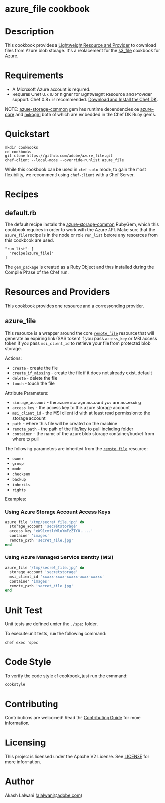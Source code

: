azure_file cookbook
========================

Description
===========

This cookbook provides a [Lightweight Resource and Provider](https://chef.readthedocs.io/en/latest/lwrps_custom.html)
to download files from Azure blob storage. It's a replacement for the [s3_file](https://supermarket.chef.io/cookbooks/s3_file)
cookbook for Azure.

Requirements
============

* A Microsoft Azure account is required.
* Requires Chef 0.7.10 or higher for Lightweight Resource and Provider support.
  Chef 0.8+ is recommended. [Download and Install the Chef DK](https://docs.chef.io/install_dk.html).

NOTE: [azure-storage-common](https://rubygems.org/gems/azure-storage-common) gem has runtime dependencies
on [azure-core](https://rubygems.org/gems/azure-core) and [nokogiri](https://rubygems.org/gems/nokogiri)
both of which are embedded in the Chef DK Ruby gems.

Quickstart
==========

    mkdir cookbooks
    cd cookbooks
    git clone https://github.com/adobe/azure_file.git
    chef-client --local-mode --override-runlist azure_file

While this cookbook can be used in `chef-solo` mode, to gain the most flexibility,
we recommend using `chef-client` with a Chef Server.

Recipes
=======

default.rb
----------

The default recipe installs the [azure-storage-common](https://rubygems.org/gems/azure-storage-common)
RubyGem, which this cookbook requires in order to work with the Azure API. Make sure that the `azure_file`
recipe is in the node or role `run_list` before any resources from this cookbook are used.

    "run_list": [
      "recipe[azure_file]"
    ]

The `gem_package` is created as a Ruby Object and thus installed during the Compile
Phase of the Chef run.

Resources and Providers
=======================

This cookbook provides one resource and a corresponding provider.

## azure_file

This resource is a wrapper around the core [`remote_file`](https://docs.chef.io/resource_remote_file.html)
resource that will generate an expiring link (SAS token) if you pass `access_key` or MSI access token if you pass `msi_client_id` to retrieve your file from protected blob storage.

Actions:

* `create` - create the file
* `create_if_missing` - create the file if it does not already exist. default
* `delete` - delete the file
* `touch` - touch the file

Attribute Parameters:

* `storage_account` - the azure storage account you are accessing
* `access_key` - the access key to this azure storage account
* `msi_client_id` - the MSI client id with at least read permission to the storage account
* `path` - where this file will be created on the machine
* `remote_path` - the path of the file/key to pull including folder
* `container` - the name of the azure blob storage container/bucket from where to pull

The following parameters are inherited from the [`remote_file`](https://docs.chef.io/resource_remote_file.html)
resource:

* `owner`
* `group`
* `mode`
* `checksum`
* `backup`
* `inherits`
* `rights`

Examples:

### Using Azure Storage Account Access Keys

```ruby
azure_file '/tmp/secret_file.jpg' do
  storage_account 'secretstorage'
  access_key 'eW91cmtleWluYmFzZTY0.....'
  container 'images'
  remote_path 'secret_file.jpg'
end
```

### Using Azure Managed Service Identity (MSI)
```ruby
azure_file '/tmp/secret_file.jpg' do
  storage_account 'secretstorage'
  msi_client_id 'xxxxx-xxxx-xxxxx-xxxx-xxxxx'
  container 'images'
  remote_path 'secret_file.jpg'
end
```

Unit Test
=========
Unit tests are defined under the `./spec` folder.

To execute unit tests, run the following command:

    chef exec rspec

Code Style
==========
To verify the code style of cookbook, just run the command:

    cookstyle

Contributing
==========

Contributions are welcomed! Read the [Contributing Guide](CONTRIBUTING.md) for more information.

Licensing
==========

This project is licensed under the Apache V2 License. See [LICENSE](LICENSE) for more information.

Author
==================

Akash Lalwani (<alalwani@adobe.com>)

